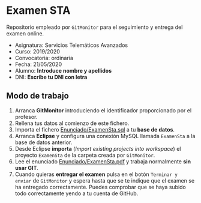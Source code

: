 # Examen STA

Repositorio empleado por `GitMonitor` para el seguimiento y entrega del examen online.

* Asignatura: Servicios Telemáticos Avanzados
* Curso: 2019/2020
* Convocatoria: ordinaria
* Fecha: 21/05/2020
* Alumno: **Introduce nombre y apellidos**
* DNI: **Escribe tu DNI con letra**

## Modo de trabajo

1. Arranca **GitMonitor** introduciendo el identificador proporcionado por el profesor.
2. Rellena tus datos al comienzo de este fichero.
3. Importa el fichero [Enunciado/ExamenSta.sql](Enunciado/ExamenSta.sql) a tu **base de datos**.
4. Arranca **Eclipse** y configura una conexión MySQL llamada `ExamenSta` a la base de datos anterior.
5. Desde Eclipse **importa** (*Import existing projects into workspace*) el proyecto `ExamenSta` de la carpeta creada por `GitMonitor`.
6. Lee el enunciado [Enunciado/ExamenSta.pdf](Enunciado/ExamenSta.pdf) y trabaja normalmente **sin usar GIT**.
7. Cuando quieras **entregar el examen** pulsa en el botón `Terminar y enviar` de `GitMonitor` y espera hasta que se te indique que el examen se ha entregado correctamente. Puedes comprobar que se haya subido todo correctamente yendo a tu cuenta de GitHub.